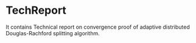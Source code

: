 # TechReport
It contains Technical report on convergence proof of adaptive distributed Douglas-Rachford splitting algorithm.
